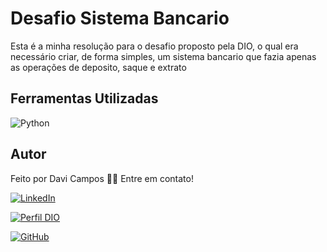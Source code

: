 # Desafio Sistema Bancario

Esta é a minha resolução para o desafio proposto pela DIO, o qual era necessário criar, de forma simples, um sistema bancario que fazia apenas as operações de deposito, saque e extrato

## Ferramentas Utilizadas

![Python](https://img.shields.io/badge/python-3670A0?style=for-the-badge&logo=python&logoColor=ffdd54)

## Autor

Feito por Davi Campos 👋🏽 Entre em contato!

[![LinkedIn](https://img.shields.io/badge/-LinkedIn-blue?style=for-the-badge&logo=linkedin)](https://www.linkedin.com/in/davi-campos09/)

[![Perfil DIO](https://img.shields.io/badge/Perfil%20na%20DIO-blue?style=for-the-badge)](https://web.dio.me/users/davimcampos09?tab=achievements)

[![GitHub](https://img.shields.io/badge/github-%23121011.svg?style=for-the-badge&logo=github&logoColor=white)](https://github.com/DaviCampos09)
